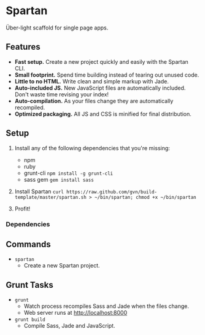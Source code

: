# Spartan

Über-light scaffold for single page apps.


## Features

- **Fast setup.** Create a new project quickly and easily with the Spartan CLI.
- **Small footprint.** Spend time building instead of tearing out unused code.
- **Little to no HTML.** Write clean and simple markup with Jade.
- **Auto-included JS.** New JavaScript files are automatically included. Don't waste time revising your index!
- **Auto-compilation.** As your files change they are automatically recompiled.
- **Optimized packaging.** All JS and CSS is minified for final distribution.

## Setup

1. Install any of the following dependencies that you're missing:
    * npm
    * ruby
    * grunt-cli
    `npm install -g grunt-cli`
    * sass gem
    `gem install sass`

2. Install Spartan
  `curl https://raw.github.com/gvn/build-template/master/spartan.sh > ~/bin/spartan; chmod +x ~/bin/spartan`
3. Profit!

### Dependencies




## Commands

- `spartan`
  - Create a new Spartan project.

## Grunt Tasks

- `grunt`
  - Watch process recompiles Sass and Jade when the files change.
  - Web server runs at [http://localhost:8000](http://localhost:8000)
- `grunt build`
  - Compile Sass, Jade and JavaScript.
